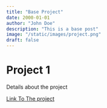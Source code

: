 ```yaml
---
title: "Base Project"
date: 2000-01-01
author: "John Doe"
description: "This is a base post"
image: "/static/images/project.png"
draft: false
---
```

# Project 1

Details about the project

[Link To The project](https://www.github.com/)